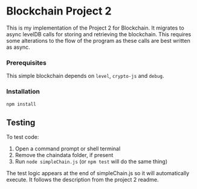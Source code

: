 # Blockchain Project 2

This is my implementation of the Project 2 for Blockchain.  It migrates to
async levelDB calls for storing and retrieving the blockchain.  This requires
some alterations to the flow of the program as these calls are best written
as async.

### Prerequisites

This simple blockchain depends on `level`, `crypto-js` and `debug`.

### Installation

```
npm install
```

## Testing

To test code:
 1. Open a command prompt or shell terminal
 2. Remove the chaindata folder, if present
 3. Run `node simpleChain.js` (or `npm test` will do the same thing)

The test logic appears at the end of simpleChain.js so it will automatically
execute.  It follows the description from the project 2 readme.
